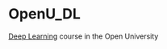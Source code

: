 # OpenU_DL
[Deep Learning]([url](https://www.openu.ac.il/courses/22961.htm)) course in the Open University
